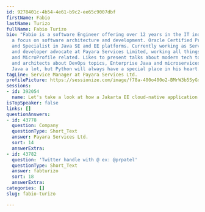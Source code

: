 ```yaml
---
id: 9278401c-4b54-4e61-b9c2-ee65c9007dbf
firstName: Fabio
lastName: Turizo
fullName: Fabio Turizo
bio: "Fabio is a software Engineer offering over 12 years in the IT industry with
  a focus on software architecture and development. Oracle Certified Professional
  and Specialist in Java SE and EE platforms. Currently working as Service manager
  and developer advocate at Payara Services Limited, working all things Jakarta EE
  and MicroProfile related. Likes to present talks about modern tech topics for developers,
  and architects about DevOps topics, Enterprise Java and microservices.\r\n\r\nLikes
  Java a lot, but Python will always have a special place in his heart."
tagLine: Service Manager at Payara Services Ltd.
profilePicture: https://sessionize.com/image/f78a-400o400o2-BMrW3b5SyGxf9oSDZP7aU8.jpg
sessions:
- id: 392054
  name: Let's take a look at how a Jakarta EE cloud-native application should look!
isTopSpeaker: false
links: []
questionAnswers:
- id: 43778
  question: Company
  questionType: Short_Text
  answer: Payara Services Ltd.
  sort: 14
  answerExtra: 
- id: 43782
  question: 'Twitter handle with @ ex: @prpatel'
  questionType: Short_Text
  answer: fabturizo
  sort: 18
  answerExtra: 
categories: []
slug: fabio-turizo

---
```

